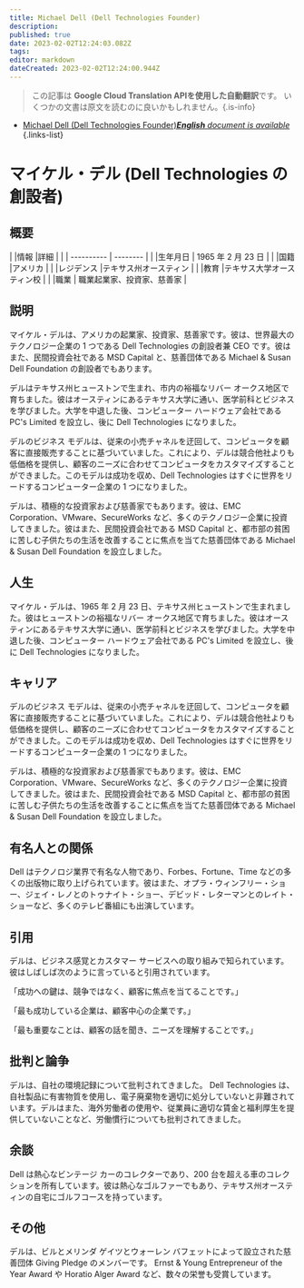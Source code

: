 ```yaml
---
title: Michael Dell (Dell Technologies Founder)
description: 
published: true
date: 2023-02-02T12:24:03.082Z
tags: 
editor: markdown
dateCreated: 2023-02-02T12:24:00.944Z
---
```


> この記事は **Google Cloud Translation APIを使用した自動翻訳**です。
いくつかの文書は原文を読むのに良いかもしれません。{.is-info}



- [Michael Dell (Dell Technologies Founder)***English** document is available*](/en/Knowledge-base/Dictionary/Person/michael-dell-dell-technologies-founder)
{.links-list}


# マイケル・デル (Dell Technologies の創設者)

## 概要

| |情報 |詳細 |
| | ---------- | -------- |
| |生年月日 | 1965 年 2 月 23 日 |
| |国籍 |アメリカ |
| |レジデンス |テキサス州オースティン |
| |教育 |テキサス大学オースティン校 |
| |職業 | 職業起業家、投資家、慈善家 |

## 説明

マイケル・デルは、アメリカの起業家、投資家、慈善家です。彼は、世界最大のテクノロジー企業の 1 つである Dell Technologies の創設者兼 CEO です。彼はまた、民間投資会社である MSD Capital と、慈善団体である Michael & Susan Dell Foundation の創設者でもあります。

デルはテキサス州ヒューストンで生まれ、市内の裕福なリバー オークス地区で育ちました。彼はオースティンにあるテキサス大学に通い、医学前科とビジネスを学びました。大学を中退した後、コンピューター ハードウェア会社である PC's Limited を設立し、後に Dell Technologies になりました。

デルのビジネス モデルは、従来の小売チャネルを迂回して、コンピュータを顧客に直接販売することに基づいていました。これにより、デルは競合他社よりも低価格を提供し、顧客のニーズに合わせてコンピュータをカスタマイズすることができました。このモデルは成功を収め、Dell Technologies はすぐに世界をリードするコンピューター企業の 1 つになりました。

デルは、積極的な投資家および慈善家でもあります。彼は、EMC Corporation、VMware、SecureWorks など、多くのテクノロジー企業に投資してきました。彼はまた、民間投資会社である MSD Capital と、都市部の貧困に苦しむ子供たちの生活を改善することに焦点を当てた慈善団体である Michael & Susan Dell Foundation を設立しました。

## 人生

マイケル・デルは、1965 年 2 月 23 日、テキサス州ヒューストンで生まれました。彼はヒューストンの裕福なリバー オークス地区で育ちました。彼はオースティンにあるテキサス大学に通い、医学前科とビジネスを学びました。大学を中退した後、コンピューター ハードウェア会社である PC's Limited を設立し、後に Dell Technologies になりました。

## キャリア

デルのビジネス モデルは、従来の小売チャネルを迂回して、コンピュータを顧客に直接販売することに基づいていました。これにより、デルは競合他社よりも低価格を提供し、顧客のニーズに合わせてコンピュータをカスタマイズすることができました。このモデルは成功を収め、Dell Technologies はすぐに世界をリードするコンピューター企業の 1 つになりました。

デルは、積極的な投資家および慈善家でもあります。彼は、EMC Corporation、VMware、SecureWorks など、多くのテクノロジー企業に投資してきました。彼はまた、民間投資会社である MSD Capital と、都市部の貧困に苦しむ子供たちの生活を改善することに焦点を当てた慈善団体である Michael & Susan Dell Foundation を設立しました。

## 有名人との関係

Dell はテクノロジ業界で有名な人物であり、Forbes、Fortune、Time などの多くの出版物に取り上げられています。彼はまた、オプラ・ウィンフリー・ショー、ジェイ・レノとのトゥナイト・ショー、デビッド・レターマンとのレイト・ショーなど、多くのテレビ番組にも出演しています。

## 引用

デルは、ビジネス感覚とカスタマー サービスへの取り組みで知られています。彼はしばしば次のように言っていると引用されています。

「成功への鍵は、競争ではなく、顧客に焦点を当てることです。」

「最も成功している企業は、顧客中心の企業です。」

「最も重要なことは、顧客の話を聞き、ニーズを理解することです。」

## 批判と論争

デルは、自社の環境記録について批判されてきました。 Dell Technologies は、自社製品に有害物質を使用し、電子廃棄物を適切に処分していないと非難されています。デルはまた、海外労働者の使用や、従業員に適切な賃金と福利厚生を提供していないことなど、労働慣行についても批判されてきました。

## 余談

Dell は熱心なビンテージ カーのコレクターであり、200 台を超える車のコレクションを所有しています。彼は熱心なゴルファーでもあり、テキサス州オースティンの自宅にゴルフコースを持っています。

## その他

デルは、ビルとメリンダ ゲイツとウォーレン バフェットによって設立された慈善団体 Giving Pledge のメンバーです。 Ernst & Young Entrepreneur of the Year Award や Horatio Alger Award など、数々の栄誉も受賞しています。